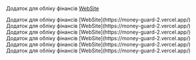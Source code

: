 Додаток для обліку фінансів [WebSite](https://money-guard-2.vercel.app/)

<p align="center" style='background-image: src(src/images/layout_bg.webp); background-size: cover; '>
 <!-- <img width="200px" src="./src/images/layout_bg.webp" alt="qr"/> -->
Додаток для обліку фінансів [WebSite](https://money-guard-2.vercel.app/)
Додаток для обліку фінансів [WebSite](https://money-guard-2.vercel.app/)
Додаток для обліку фінансів [WebSite](https://money-guard-2.vercel.app/)
Додаток для обліку фінансів [WebSite](https://money-guard-2.vercel.app/)
Додаток для обліку фінансів [WebSite](https://money-guard-2.vercel.app/)
Додаток для обліку фінансів [WebSite](https://money-guard-2.vercel.app/)
</p>

